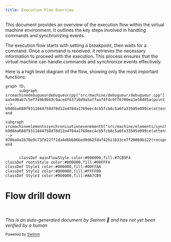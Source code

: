 ```yaml
---
title: Execution Flow Overview
---
```

This document provides an overview of the execution flow within the virtual machine environment. It outlines the key steps involved in handling commands and synchronizing events.

The execution flow starts with setting a breakpoint, then waits for a command. Once a command is received, it retrieves the necessary information to proceed with the execution. This process ensures that the virtual machine can handle commands and synchronize events effectively.

Here is a high level diagram of the flow, showing only the most important functions:

```mermaid
graph TD;
      subgraph srcmachinedebugueurdebugueurcpp["src/machine/debugueur/debugueur.cpp"]
aa5ed0ab7c5ef749b9b43c9ace4f63710d9a5affaaf4f4c9ff6700ea1e50485a(point_arret) --> b9d6ba680f9311844758d78d12e4784a1769eec4cb5fcb8c5a6fa33505e099ce(attente_commande)
end

subgraph srcmachineelementssynchronisationevenementh["src/machine/elements/synchronisation/evenement.h"]
b9d6ba680f9311844758d78d12e4784a1769eec4cb5fcb8c5a6fa33505e099ce(attente_commande) --> 970ba4a1b78e9c73fe22ff1da4d6bb06bed9d62fdaf42b11b33ce7f20069b122(recupere)
end


      classDef mainFlowStyle color:#000000,fill:#7CB9F4
classDef rootsStyle color:#000000,fill:#00FFF4
classDef Style1 color:#000000,fill:#00FFAA
classDef Style2 color:#000000,fill:#FFFF00
classDef Style3 color:#000000,fill:#AA7CB9
```

# Flow drill down

&nbsp;

*This is an auto-generated document by Swimm 🌊 and has not yet been verified by a human*

<SwmMeta version="3.0.0" repo-id="Z2l0aHViJTNBJTNBc3ZtLTIuNy4yMDI0MTEwNyUzQSUzQVN3aW1tLURlbW8=" repo-name="svm-2.7.20241107"><sup>Powered by [Swimm](/)</sup></SwmMeta>
